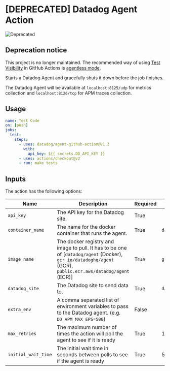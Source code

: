 # [DEPRECATED] Datadog Agent Action

![Deprecated](https://img.shields.io/badge/status-deprecated-red.svg)

## Deprecation notice

This project is no longer maintained. The recommended way of using [Test Visibility](https://docs.datadoghq.com/tests/) in GitHub Actions is [agentless mode](https://docs.datadoghq.com/tests/setup/javascript/?tab=cloudciprovideragentless#configuring-reporting-method).

Starts a Datadog Agent and gracefully shuts it down before the job finishes.

The Datadog Agent will be available at `localhost:8125/udp` for metrics collection and `localhost:8126/tcp` for APM traces collection.

## Usage

```yaml
name: Test Code
on: [push]
jobs:
  test:
    steps:
      - uses: datadog/agent-github-action@v1.3
        with:
          api_key: ${{ secrets.DD_API_KEY }}
      - uses: actions/checkout@v2
      - run: make tests
```

## Inputs

The action has the following options:

| Name                | Description                                                                                                                                                 | Required | Default                  |
| ------------------- | ----------------------------------------------------------------------------------------------------------------------------------------------------------- | -------- | ------------------------ |
| `api_key`           | The API key for the Datadog site.                                                                                                                           | True     |                          |
| `container_name`    | The name for the docker container that runs the agent.                                                                                                      | True     | `datadog-agent`          |
| `image_name`        | The docker registry and image to pull. It has to be one of [`datadog/agent` (Docker), `gcr.io/datadoghq/agent` (GCR), `public.ecr.aws/datadog/agent` (ECR)] | True     | `gcr.io/datadoghq/agent` |
| `datadog_site`      | The Datadog site to send data to.                                                                                                                           | True     | `datadoghq.com`          |
| `extra_env`         | A comma separated list of environment variables to pass to the Datadog agent. (e.g. `DD_APM_MAX_EPS=500`)                                                   | False    |                          |
| `max_retries`       | The maximum number of times the action will poll the agent to see if it is ready                                                                            | True     | 10                       |
| `initial_wait_time` | The initial wait time in seconds between polls to see if the agent is ready                                                                                 | True     | 5                        |
